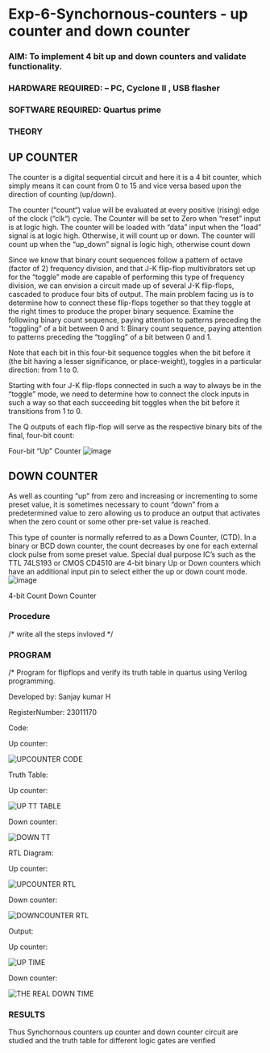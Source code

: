 # Exp-6-Synchornous-counters - up counter and down counter 
### AIM: To implement 4 bit up and down counters and validate  functionality.
### HARDWARE REQUIRED:  – PC, Cyclone II , USB flasher
### SOFTWARE REQUIRED:   Quartus prime
### THEORY 

## UP COUNTER 
The counter is a digital sequential circuit and here it is a 4 bit counter, which simply means it can count from 0 to 15 and vice versa based upon the direction of counting (up/down). 

The counter (“count“) value will be evaluated at every positive (rising) edge of the clock (“clk“) cycle.
The Counter will be set to Zero when “reset” input is at logic high.
The counter will be loaded with “data” input when the “load” signal is at logic high. Otherwise, it will count up or down.
The counter will count up when the “up_down” signal is logic high, otherwise count down

Since we know that binary count sequences follow a pattern of octave (factor of 2) frequency division, and that J-K flip-flop multivibrators set up for the “toggle” mode are capable of performing this type of frequency division, we can envision a circuit made up of several J-K flip-flops, cascaded to produce four bits of output.
The main problem facing us is to determine how to connect these flip-flops together so that they toggle at the right times to produce the proper binary sequence.
Examine the following binary count sequence, paying attention to patterns preceding the “toggling” of a bit between 0 and 1:
Binary count sequence, paying attention to patterns preceding the “toggling” of a bit between 0 and 1.

Note that each bit in this four-bit sequence toggles when the bit before it (the bit having a lesser significance, or place-weight), toggles in a particular direction: from 1 to 0.



 
 

Starting with four J-K flip-flops connected in such a way to always be in the “toggle” mode, we need to determine how to connect the clock inputs in such a way so that each succeeding bit toggles when the bit before it transitions from 1 to 0.

The Q outputs of each flip-flop will serve as the respective binary bits of the final, four-bit count:

 
 

Four-bit “Up” Counter
![image](https://user-images.githubusercontent.com/36288975/169644758-b2f4339d-9532-40c5-af40-8f4f8c942e2c.png)



## DOWN COUNTER 

As well as counting “up” from zero and increasing or incrementing to some preset value, it is sometimes necessary to count “down” from a predetermined value to zero allowing us to produce an output that activates when the zero count or some other pre-set value is reached.

This type of counter is normally referred to as a Down Counter, (CTD). In a binary or BCD down counter, the count decreases by one for each external clock pulse from some preset value. Special dual purpose IC’s such as the TTL 74LS193 or CMOS CD4510 are 4-bit binary Up or Down counters which have an additional input pin to select either the up or down count mode.
![image](https://user-images.githubusercontent.com/36288975/169644844-1a14e123-7228-4ed8-81a9-eb937dff4ac8.png)


4-bit Count Down Counter
### Procedure
/* write all the steps invloved */



### PROGRAM 
/*
Program for flipflops  and verify its truth table in quartus using Verilog programming.

Developed by: Sanjay kumar H

RegisterNumber:  23011170

Code:

Up counter:

![UPCOUNTER CODE](https://github.com/Sanjaykumar0924/Exp-7-Synchornous-counters-/assets/144149258/8ddb4838-3d23-49c1-93e2-7721125f8053)

Truth Table:

Up counter:

![UP TT TABLE](https://github.com/Sanjaykumar0924/Exp-7-Synchornous-counters-/assets/144149258/d79d17d8-2676-4d66-a316-b78cd68e01ca)

Down counter:

![DOWN TT](https://github.com/Sanjaykumar0924/Exp-7-Synchornous-counters-/assets/144149258/826eaf17-18cb-4535-8333-00e721907992)

RTL Diagram:

Up counter:

![UPCOUNTER RTL](https://github.com/Sanjaykumar0924/Exp-7-Synchornous-counters-/assets/144149258/fd29ce8f-df69-43e4-9f81-4ac86607120d)

Down counter:

![DOWNCOUNTER RTL](https://github.com/Sanjaykumar0924/Exp-7-Synchornous-counters-/assets/144149258/3f5bae92-1dda-4242-9123-88dcea1c0450)

Output:

Up counter:

![UP TIME](https://github.com/Sanjaykumar0924/Exp-7-Synchornous-counters-/assets/144149258/96b15812-15b0-4206-acaa-c3e4d2ef91b0)

Down counter:

![THE REAL DOWN TIME](https://github.com/Sanjaykumar0924/Exp-7-Synchornous-counters-/assets/144149258/ff695fdf-729f-4c87-bab3-bd27e11b7c9d)
















### RESULTS 
Thus Synchornous counters up counter and down counter circuit are studied and the truth table for
different logic gates are verified
